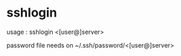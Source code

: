 # sshlogin

usage : sshlogin <[user@]server>

password file needs on ~/.ssh/password/<[user@]server>
